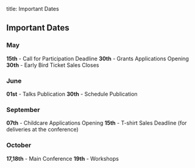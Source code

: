 title: Important Dates

## Important Dates

<div markdown="1" class="col-md-3   month-container">

### May

</div>

<div markdown="1" class="col-md-9 d-flex">

**15th** - Call for Participation Deadline
**30th** - Grants Applications Opening
**30th** - Early Bird Ticket Sales Closes

</div>

<div markdown="1" class=" col-md-3  month-container">

### June

</div>

<div markdown="1" class=" col-md-9 d-flex">

<span class="day-container"><strong></strong></span>

**01st** - Talks Publication
**30th** - Schedule Publication

</div>

<div markdown="1" class=" col-md-3  month-container">

### September

</div>

<div markdown="1" class=" col-md-9 d-flex align-left">

<span class="day-container"><strong></strong></span>

**07th** - Childcare Applications Opening
**15th** - T-shirt Sales Deadline (for deliveries at the conference)

</div>

<div markdown="1" class=" col-md-3  month-container">

### October

</div>

<div markdown="1" class=" col-md-9 d-flex">

<span class="day-container"><strong></strong></span>

**17,18th** - Main Conference
**19th** - Workshops

</div>
